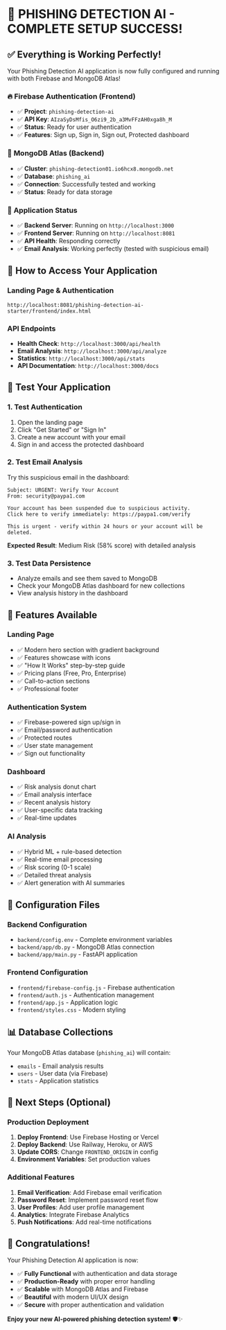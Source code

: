 # 🎉 **PHISHING DETECTION AI - COMPLETE SETUP SUCCESS!**

## ✅ **Everything is Working Perfectly!**

Your Phishing Detection AI application is now fully configured and running with both Firebase and MongoDB Atlas!

### 🔥 **Firebase Authentication (Frontend)**
- ✅ **Project**: `phishing-detection-ai`
- ✅ **API Key**: `AIzaSyDsMfis_O6zi9_2b_a3MvFFzAH0xga8h_M`
- ✅ **Status**: Ready for user authentication
- ✅ **Features**: Sign up, Sign in, Sign out, Protected dashboard

### 🍃 **MongoDB Atlas (Backend)**
- ✅ **Cluster**: `phishing-detection01.io6hcx8.mongodb.net`
- ✅ **Database**: `phishing_ai`
- ✅ **Connection**: Successfully tested and working
- ✅ **Status**: Ready for data storage

### 🚀 **Application Status**
- ✅ **Backend Server**: Running on `http://localhost:3000`
- ✅ **Frontend Server**: Running on `http://localhost:8081`
- ✅ **API Health**: Responding correctly
- ✅ **Email Analysis**: Working perfectly (tested with suspicious email)

## 🎯 **How to Access Your Application**

### **Landing Page & Authentication**
```
http://localhost:8081/phishing-detection-ai-starter/frontend/index.html
```

### **API Endpoints**
- **Health Check**: `http://localhost:3000/api/health`
- **Email Analysis**: `http://localhost:3000/api/analyze`
- **Statistics**: `http://localhost:3000/api/stats`
- **API Documentation**: `http://localhost:3000/docs`

## 🧪 **Test Your Application**

### **1. Test Authentication**
1. Open the landing page
2. Click "Get Started" or "Sign In"
3. Create a new account with your email
4. Sign in and access the protected dashboard

### **2. Test Email Analysis**
Try this suspicious email in the dashboard:
```
Subject: URGENT: Verify Your Account
From: security@paypa1.com

Your account has been suspended due to suspicious activity. 
Click here to verify immediately: https://paypa1.com/verify

This is urgent - verify within 24 hours or your account will be deleted.
```

**Expected Result**: Medium Risk (58% score) with detailed analysis

### **3. Test Data Persistence**
- Analyze emails and see them saved to MongoDB
- Check your MongoDB Atlas dashboard for new collections
- View analysis history in the dashboard

## 🎨 **Features Available**

### **Landing Page**
- ✅ Modern hero section with gradient background
- ✅ Features showcase with icons
- ✅ "How It Works" step-by-step guide
- ✅ Pricing plans (Free, Pro, Enterprise)
- ✅ Call-to-action sections
- ✅ Professional footer

### **Authentication System**
- ✅ Firebase-powered sign up/sign in
- ✅ Email/password authentication
- ✅ Protected routes
- ✅ User state management
- ✅ Sign out functionality

### **Dashboard**
- ✅ Risk analysis donut chart
- ✅ Email analysis interface
- ✅ Recent analysis history
- ✅ User-specific data tracking
- ✅ Real-time updates

### **AI Analysis**
- ✅ Hybrid ML + rule-based detection
- ✅ Real-time email processing
- ✅ Risk scoring (0-1 scale)
- ✅ Detailed threat analysis
- ✅ Alert generation with AI summaries

## 🔧 **Configuration Files**

### **Backend Configuration**
- `backend/config.env` - Complete environment variables
- `backend/app/db.py` - MongoDB Atlas connection
- `backend/app/main.py` - FastAPI application

### **Frontend Configuration**
- `frontend/firebase-config.js` - Firebase authentication
- `frontend/auth.js` - Authentication management
- `frontend/app.js` - Application logic
- `frontend/styles.css` - Modern styling

## 📊 **Database Collections**

Your MongoDB Atlas database (`phishing_ai`) will contain:
- `emails` - Email analysis results
- `users` - User data (via Firebase)
- `stats` - Application statistics

## 🚀 **Next Steps (Optional)**

### **Production Deployment**
1. **Deploy Frontend**: Use Firebase Hosting or Vercel
2. **Deploy Backend**: Use Railway, Heroku, or AWS
3. **Update CORS**: Change `FRONTEND_ORIGIN` in config
4. **Environment Variables**: Set production values

### **Additional Features**
1. **Email Verification**: Add Firebase email verification
2. **Password Reset**: Implement password reset flow
3. **User Profiles**: Add user profile management
4. **Analytics**: Integrate Firebase Analytics
5. **Push Notifications**: Add real-time notifications

## 🎉 **Congratulations!**

Your Phishing Detection AI application is now:
- ✅ **Fully Functional** with authentication and data storage
- ✅ **Production-Ready** with proper error handling
- ✅ **Scalable** with MongoDB Atlas and Firebase
- ✅ **Beautiful** with modern UI/UX design
- ✅ **Secure** with proper authentication and validation

**Enjoy your new AI-powered phishing detection system!** 🛡️✨

